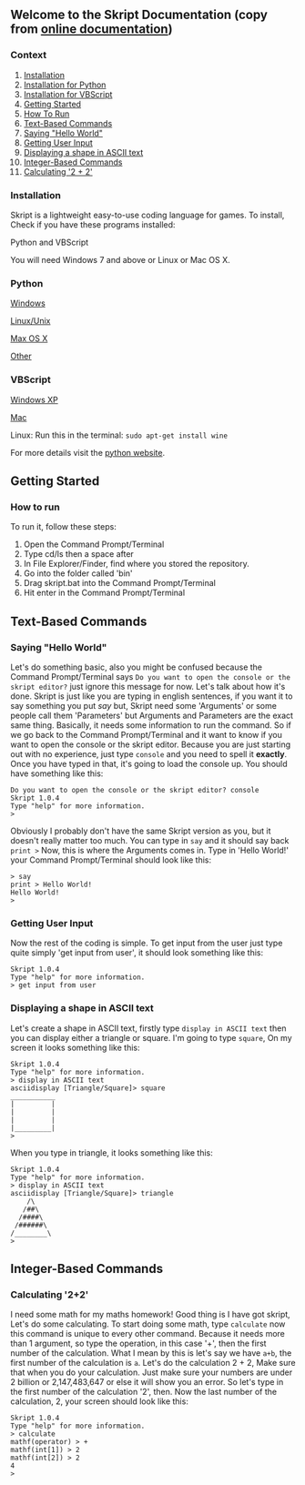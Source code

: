 ## Welcome to the Skript Documentation (copy from [online documentation](https://goldend60.github.io/Skript))

### Context

1. [Installation](https://github.com/GoldenD60/Skript#installation)
2. [Installation for Python](https://github.com/GoldenD60/Skript#python)
3. [Installation for VBScript](https://github.com/GoldenD60/Skript#vbscript)
4. [Getting Started](https://github.com/GoldenD60/Skript#getting-started)
5. [How To Run](https://github.com/GoldenD60/Skript#how-to-run)
6. [Text-Based Commands](https://github.com/GoldenD60/Skript#text-based-commands)
7. [Saying "Hello World"](https://github.com/GoldenD60/Skript#saying-hello-world)
8. [Getting User Input](https://github.com/GoldenD60/Skript#getting-user-input)
9. [Displaying a shape in ASCII text](https://github.com/GoldenD60/Skript#displaying-a-shape-in-ascii-text)
10. [Integer-Based Commands](https://github.com/GoldenD60/Skript#integer-based-commands)
11. [Calculating '2 + 2'](https://github.com/GoldenD60/Skript#calculating-22)


### Installation

Skript is a lightweight easy-to-use coding language for games.
To install, Check if you have these programs installed:

Python and VBScript

You will need Windows 7 and above or Linux or Mac OS X.

### Python

[Windows](https://www.python.org/ftp/python/3.9.0/python-3.9.0-amd64.exe)

[Linux/Unix](https://www.python.org/ftp/python/3.9.0/Python-3.9.0.tgz)

[Max OS X](https://www.python.org/ftp/python/3.9.0/python-3.9.0-macosx10.9.pkg)

[Other](https://www.python.org/download/other)

### VBScript

[Windows XP](https://www.microsoft.com/en-gb/download/confirmation.aspx?id=8247)

[Mac](http://www.barebones.com/products/textwrangler/)

Linux: Run this in the terminal: ```sudo apt-get install wine```

For more details visit the [python website](https://python.org).

## Getting Started

### How to run

To run it, follow these steps:

1. Open the Command Prompt/Terminal
2. Type cd/ls then a space after
3. In File Explorer/Finder, find where you stored the repository.
4. Go into the folder called 'bin'
5. Drag skript.bat into the Command Prompt/Terminal
6. Hit enter in the Command Prompt/Terminal

## Text-Based Commands

### Saying "Hello World"

Let's do something basic, also you might be confused because the Command Prompt/Terminal says ```Do you want to open the console or the skript editor?``` just ignore this message for now. Let's talk about how it's done. Skript is just like you are typing in english sentences, if you want it to say something you put _say_ but, Skript need some 'Arguments' or some people call them 'Parameters' but Arguments and Parameters are the exact same thing. Basically, it needs some information to run the command. So if we go back to the Command Prompt/Terminal and it want to know if you want to open the console or the skript editor. Because you are just starting out with no experience, just type ```console```
and you need to spell it **exactly**. Once you have typed in that, it's going to load the console up. You should have something like this:
```commandprompt
Do you want to open the console or the skript editor? console
Skript 1.0.4
Type "help" for more information.
>
```

Obviously I probably don't have the same Skript version as you, but it doesn't really matter too much. You can type in ```say``` and it should say back ```print >``` Now, this is where the Arguments comes in. Type in 'Hello World!' your Command Prompt/Terminal should look like this:

```commandprompt
> say
print > Hello World!
Hello World!
> 
```
### Getting User Input

Now the rest of the coding is simple. To get input from the user just type quite simply 'get input from user', it should look something like this:
```commandprompt
Skript 1.0.4
Type "help" for more information.
> get input from user
```

### Displaying a shape in ASCII text

Let's create a shape in ASCII text, firstly type ```display in ASCII text``` then you can display either a triangle or square. I'm going to type ```square```, On my screen it looks something like this:

```commandprompt
Skript 1.0.4
Type "help" for more information.
> display in ASCII text
asciidisplay [Triangle/Square]> square
___________
|         |
|         |
|         |
|_________|
>
```

When you type in triangle, it looks something like this:

```commandprompt
Skript 1.0.4
Type "help" for more information.
> display in ASCII text
asciidisplay [Triangle/Square]> triangle
    /\
   /##\
  /####\
 /######\
/________\
>
```

## Integer-Based Commands

### Calculating '2+2'

I need some math for my maths homework! Good thing is I have got skript, Let's do some calculating. To start doing some math, type ```calculate``` now this command is unique to every other command. Because it needs more than 1 argument, so type the operation, in this case '+', then the first number of the calculation. What I mean by this is let's say we have `a+b`, the first number of the calculation is `a`. Let's do the calculation 2 + 2, Make sure that when you do your calculation. Just make sure your numbers are under 2 billion or 2,147,483,647 or else it will show you an error. So let's type in the first number of the calculation '2', then. Now the last number of the calculation, 2, your screen should look like this:

```commandprompt
Skript 1.0.4
Type "help" for more information.
> calculate
mathf(operator) > +
mathf(int[1]) > 2
mathf(int[2]) > 2
4
>
```
